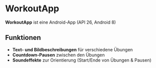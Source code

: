 # WorkoutApp 

**WorkoutApp** ist eine Android-App (API 26, Android 8)

##   Funktionen

-   **Text- und Bildbeschreibungen** für verschiedene Übungen  
-   **Countdown-Pausen** zwischen den Übungen  
-   **Soundeffekte** zur Orientierung (Start/Ende von Übungen & Pausen)  

